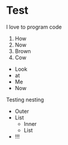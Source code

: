# Test

I love to program code

1. How
2. Now
3. Brown
4. Cow

- Look
- at
- Me
- Now

Testing nesting

- Outer
- List
  - Inner
  - List
- !!!